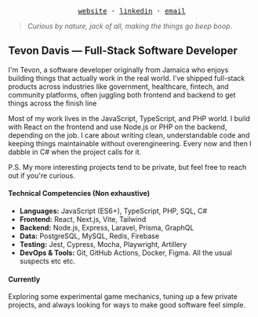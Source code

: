 
<p align="center">
  <samp>
    <a href="https://tevon.vercel.app">website</a> ·
    <a href="https://linkedin.com/in/tevon">linkedin</a> ·
    <a href="mailto:tevondavisjc+github@gmail.com">email</a>
  </samp>
</p>

> _Curious by nature, jack of all, making the things go beep boop_.

## Tevon Davis — Full-Stack Software Developer

I'm Tevon, a software developer originally from Jamaica who enjoys building things that actually work in the real world. I’ve shipped full-stack products across industries like government, healthcare, fintech, and community platforms, often juggling both frontend and backend to get things across the finish line

Most of my work lives in the JavaScript, TypeScript, and PHP world. I build with React on the frontend and use Node.js or PHP on the backend, depending on the job. I care about writing clean, understandable code and keeping things maintainable without overengineering. Every now and then I dabble in C# when the project calls for it.

P.S. My more interesting projects tend to be private, but feel free to reach out if you're curious.

#### Technical Competencies (Non exhaustive)

- **Languages:** JavaScript (ES6+), TypeScript, PHP, SQL, C#  
- **Frontend:** React, Next.js, Vite, Tailwind  
- **Backend:** Node.js, Express, Laravel, Prisma, GraphQL  
- **Data:** PostgreSQL, MySQL, Redis, Firebase  
- **Testing:** Jest, Cypress, Mocha, Playwright, Artillery  
- **DevOps & Tools:** Git, GitHub Actions, Docker, Figma. All the usual suspects etc etc.

#### Currently

Exploring some experimental game mechanics, tuning up a few private projects, and always looking for ways to make good software feel simple.


